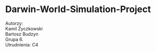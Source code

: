 # Darwin-World-Simulation-Project

Autorzy: \
Kamil Życzkowski \
Bartosz Budzyn \
Grupa 6. \
Utrudnienia: C4

